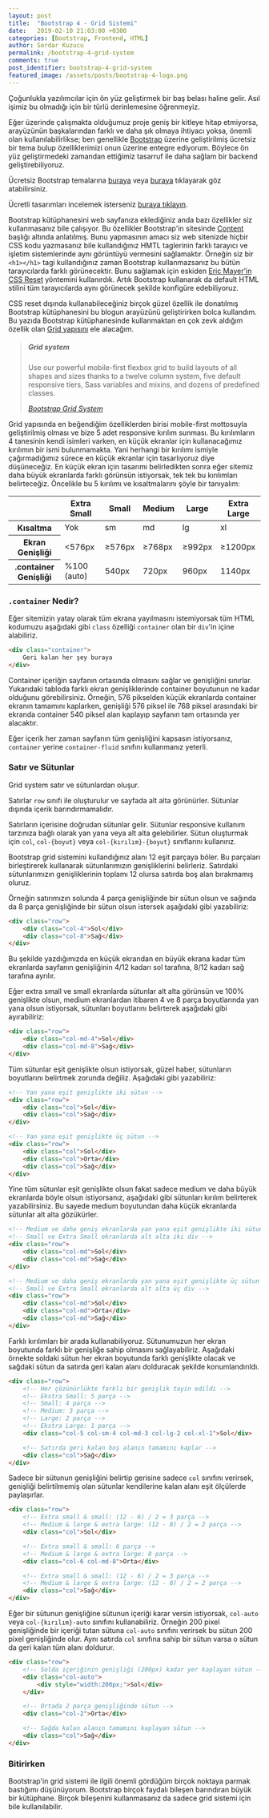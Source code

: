 ```yaml
---
layout: post
title:  "Bootstrap 4 - Grid Sistemi"
date:   2019-02-10 21:03:00 +0300
categories: [Bootstrap, Frontend, HTML]
author: Serdar Kuzucu
permalink: /bootstrap-4-grid-system
comments: true
post_identifier: bootstrap-4-grid-system
featured_image: /assets/posts/bootstrap-4-logo.png
---
```


Çoğunlukla yazılımcılar için ön yüz geliştirmek bir baş belası haline gelir. 
Asıl işimiz bu olmadığı için bir türlü derinlemesine öğrenmeyiz.

Eğer üzerinde çalışmakta olduğumuz proje geniş bir kitleye hitap etmiyorsa, arayüzünün başkalarından farklı ve daha şık 
olmaya ihtiyacı yoksa, önemli olan kullanılabilirlikse; ben genellikle [Bootstrap](https://getbootstrap.com/) üzerine 
geliştirilmiş ücretsiz bir tema bulup özelliklerimizi onun üzerine entegre ediyorum. Böylece ön yüz geliştirmedeki 
zamandan ettiğimiz tasarruf ile daha sağlam bir backend geliştirebiliyoruz.

<!--more-->

<div class="alert alert-info" markdown="1">

Ücretsiz Bootstrap temalarına [buraya](https://startbootstrap.com/themes/) 
veya [buraya](https://bootstrapmade.com/) tıklayarak göz atabilirsiniz.

Ücretli tasarımları incelemek isterseniz [buraya tıklayın](https://wrapbootstrap.com/themes).
</div>

Bootstrap kütüphanesini web sayfanıza eklediğiniz anda bazı özellikler siz kullanmasanız bile çalışıyor. 
Bu özellikler Bootstrap'in sitesinde [Content](https://getbootstrap.com/docs/4.2/content/reboot/) başlığı altında anlatılmış. 
Bunu yapmasının amacı siz web sitenizde hiçbir CSS kodu yazmasanız bile kullandığınız HMTL taglerinin farklı tarayıcı 
ve işletim sistemlerinde aynı görüntüyü vermesini sağlamaktır. 
Örneğin siz bir `<h1></h1>` tagi kullandığınız zaman Bootstrap kullanmazsanız bu bütün tarayıcılarda farklı görünecektir. 
Bunu sağlamak için eskiden [Eric Mayer'in CSS Reset](https://meyerweb.com/eric/tools/css/reset/) yöntemini kullanırdık. 
Artık Bootstrap kullanarak da default HTML stilini tüm tarayıcılarda aynı görünecek şekilde konfigüre edebiliyoruz.

CSS reset dışında kullanabileceğiniz birçok güzel özellik ile donatılmış Bootstrap kütüphanesini bu blogun arayüzünü 
geliştirirken bolca kullandım. Bu yazıda Bootstrap kütüphanesinde kullanmaktan en çok zevk aldığım özellik olan 
[Grid yapısını](https://getbootstrap.com/docs/4.2/layout/grid/) ele alacağım. 

<div class="card mb-2">
  <div class="card-body">
    <blockquote class="blockquote mb-0">
<h5>Grid system</h5>
<p class="mb-0">Use our powerful mobile-first flexbox grid to build layouts of all shapes and sizes thanks to a twelve column system, five default responsive tiers, Sass variables and mixins, and dozens of predefined classes.</p>
<footer class="blockquote-footer">
<cite title="Bootstrap Grid System"><a href="https://getbootstrap.com/docs/4.2/layout/grid/" target="_blank" rel="nofollow">Bootstrap Grid System</a></cite>
</footer>
</blockquote>
  </div>
</div>

Grid yapısında en beğendiğim özelliklerden birisi mobile-first mottosuyla geliştirilmiş olması ve bize 5 adet 
responsive kırılım sunması. Bu kırılımların 4 tanesinin kendi isimleri varken, en küçük ekranlar için kullanacağımız 
kırılımın bir ismi bulunmamakta. Yani herhangi bir kırılımı ismiyle çağırmadığımız sürece en küçük ekranlar için 
tasarlıyoruz diye düşüneceğiz. En küçük ekran için tasarımı belirledikten sonra eğer sitemiz daha büyük ekranlarda 
farklı görünsün istiyorsak, tek tek bu kırılımları belirteceğiz. Öncelikle bu 5 kırılımı ve kısaltmalarını şöyle 
bir tanıyalım:

<table class="table table-bordered">
<thead class="thead-dark">
<tr>
<th></th>
<th>Extra Small</th>
<th>Small</th>
<th>Medium</th>
<th>Large</th>
<th>Extra Large</th>
</tr>
</thead>
<tbody>
<tr>
<th class="table-dark">Kısaltma</th>
<td>Yok</td>
<td>sm</td>
<td>md</td>
<td>lg</td>
<td>xl</td>
</tr>

<tr>
<th class="table-dark">Ekran Genişliği</th>
<td>&lt;576px</td>
<td>≥576px</td>
<td>≥768px</td>
<td>≥992px</td>
<td>≥1200px</td>
</tr>

<tr>
<th class="table-dark">.container Genişliği</th>
<td>%100 (auto)</td>
<td>540px</td>
<td>720px</td>
<td>960px</td>
<td>1140px</td>
</tr>
</tbody>
</table>

### `.container` Nedir?

Eğer sitemizin yatay olarak tüm ekrana yayılmasını istemiyorsak tüm HTML kodumuzu 
aşağıdaki gibi `class` özelliği `container` olan bir `div`'in içine alabiliriz.

```html
<div class="container">
    Geri kalan her şey buraya 
</div>
```

Container içeriğin sayfanın ortasında olmasını sağlar ve genişliğini sınırlar. 
Yukarıdaki tabloda farklı ekran genişliklerinde container boyutunun ne kadar olduğunu görebilirsiniz. 
Örneğin, 576 pikselden küçük ekranlarda container ekranın tamamını kaplarken, 
genişliği 576 piksel ile 768 piksel arasındaki bir ekranda container 540 piksel alan 
kaplayıp sayfanın tam ortasında yer alacaktır.

Eğer içerik her zaman sayfanın tüm genişliğini kapsasın istiyorsanız, `container` yerine 
`container-fluid` sınıfını kullanmanız yeterli.

### Satır ve Sütunlar

Grid system satır ve sütunlardan oluşur. 

Satırlar `row` sınıfı ile oluşturulur ve sayfada alt alta görünürler. 
Sütunlar dışında içerik barındırmamalıdır.

Satırların içerisine doğrudan sütunlar gelir. 
Sütunlar responsive kullanım tarzınıza bağlı olarak yan yana veya alt alta gelebilirler. 
Sütun oluşturmak için `col`, `col-{boyut}` veya `col-{kırılım}-{boyut}` sınıflarını kullanırız.

Bootstrap grid sistemini kullandığınız alanı 12 eşit parçaya böler. 
Bu parçaları birleştirerek kullanarak sütunlarımızın genişliklerini belirleriz. 
Satırdaki sütunlarımızın genişliklerinin toplamı 12 olursa satırda boş alan bırakmamış oluruz. 

Örneğin satırımızın solunda 4 parça genişliğinde bir sütun olsun 
ve sağında da 8 parça genişliğinde bir sütun olsun istersek aşağıdaki gibi yazabiliriz:

```html
<div class="row">
    <div class="col-4">Sol</div>
    <div class="col-8">Sağ</div>
</div>
```

Bu şekilde yazdığımızda en küçük ekrandan en büyük ekrana kadar tüm ekranlarda sayfanın 
genişliğinin 4/12 kadarı sol tarafına, 8/12 kadarı sağ tarafına ayrılır.

Eğer extra small ve small ekranlarda sütunlar alt alta görünsün ve 100% genişlikte olsun, 
medium ekranlardan itibaren 4 ve 8 parça boyutlarında yan yana olsun istiyorsak, 
sütunları boyutlarını belirterek aşağıdaki gibi ayırabiliriz:

```html
<div class="row">
    <div class="col-md-4">Sol</div>
    <div class="col-md-8">Sağ</div>
</div>
```

Tüm sütunlar eşit genişlikte olsun istiyorsak, güzel haber, 
sütunların boyutlarını belirtmek zorunda değiliz. Aşağıdaki gibi yazabiliriz:

```html
<!-- Yan yana eşit genişlikte iki sütun -->
<div class="row">
    <div class="col">Sol</div>
    <div class="col">Sağ</div>
</div>

<!-- Yan yana eşit genişlikte üç sütun -->
<div class="row">
    <div class="col">Sol</div>
    <div class="col">Orta</div>
    <div class="col">Sağ</div>
</div>
```

Yine tüm sütunlar eşit genişlikte olsun fakat sadece medium ve daha büyük ekranlarda böyle olsun istiyorsanız, 
aşağıdaki gibi sütunları kırılım belirterek yazabilirsiniz. 
Bu sayede medium boyutundan daha küçük ekranlarda sütunlar alt alta gözükürler.

```html
<!-- Medium ve daha geniş ekranlarda yan yana eşit genişlikte iki sütun -->
<!-- Small ve Extra Small ekranlarda alt alta iki div -->
<div class="row">
    <div class="col-md">Sol</div>
    <div class="col-md">Sağ</div>
</div>

<!-- Medium ve daha geniş ekranlarda yan yana eşit genişlikte üç sütun -->
<!-- Small ve Extra Small ekranlarda alt alta üç div -->
<div class="row">
    <div class="col-md">Sol</div>
    <div class="col-md">Orta</div>
    <div class="col-md">Sağ</div>
</div>
```

Farklı kırılımları bir arada kullanabiliyoruz. 
Sütunumuzun her ekran boyutunda farklı bir genişliğe sahip olmasını sağlayabiliriz. 
Aşağıdaki örnekte soldaki sütun her ekran boyutunda farklı genişlikte olacak 
ve sağdaki sütun da satırda geri kalan alanı dolduracak şekilde konumlandırıldı.

```html
<div class="row">
    <!-- Her çözünürlükte farklı bir genişlik tayin edildi -->
    <!-- Ekstra Small: 5 parça -->
    <!-- Small: 4 parça -->
    <!-- Medium: 3 parça -->
    <!-- Large: 2 parça -->
    <!-- Ekstra Large: 1 parça -->
    <div class="col-5 col-sm-4 col-md-3 col-lg-2 col-xl-1">Sol</div>

    <!-- Satırda geri kalan boş alanın tamamını kaplar -->
    <div class="col">Sağ</div>
</div>
```

Sadece bir sütunun genişliğini belirtip gerisine sadece `col` sınıfını verirsek, 
genişliği belirtilmemiş olan sütunlar kendilerine kalan alanı eşit ölçülerde paylaşırlar.

```html
<div class="row">
    <!-- Extra small & small: (12 - 6) / 2 = 3 parça -->
    <!-- Medium & large & extra large: (12 - 8) / 2 = 2 parça -->
    <div class="col">Sol</div>

    <!-- Extra small & small: 6 parça -->
    <!-- Medium & large & extra large: 8 parça -->
    <div class="col-6 col-md-8">Orta</div>

    <!-- Extra small & small: (12 - 6) / 2 = 3 parça -->
    <!-- Medium & large & extra large: (12 - 8) / 2 = 2 parça -->
    <div class="col">Sağ</div>
</div>
```

Eğer bir sütunun genişliğine sütunun içeriği karar versin istiyorsak, 
`col-auto` veya `col-{kırılım}-auto` sınıfını kullanabiliriz. 
Örneğin 200 pixel genişliğinde bir içeriği tutan sütuna `col-auto` sınıfını verirsek 
bu sütun 200 pixel genişliğinde olur. 
Aynı satırda `col` sınıfına sahip bir sütun varsa o sütun da geri kalan tüm alanı doldurur.

```html
<div class="row">
    <!-- Solda içeriğinin genişliği (200px) kadar yer kaplayan sütun -->
    <div class="col-auto">
        <div style="width:200px;">Sol</div>
    </div>

    <!-- Ortada 2 parça genişliğinde sütun -->
    <div class="col-2">Orta</div>

    <!-- Sağda kalan alanın tamamını kaplayan sütun -->
    <div class="col">Sağ</div>
</div>
```

### Bitirirken

Bootstrap'in grid sistemi ile ilgili önemli gördüğüm birçok noktaya parmak bastığımı düşünüyorum. 
Bootstrap birçok faydalı bileşen barındıran büyük bir kütüphane. 
Birçok bileşenini kullanmasanız da sadece grid sistemi için bile kullanılabilir.
